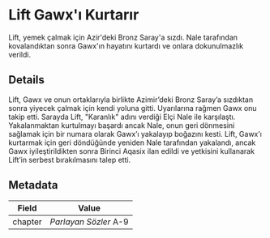 # Lift Gawx'ı Kurtarır
Lift, yemek çalmak için Azir'deki Bronz Saray'a sızdı. Nale tarafından kovalandıktan sonra Gawx'ın hayatını kurtardı ve onlara dokunulmazlık verildi.

## Details
Lift, Gawx ve onun ortaklarıyla birlikte Azimir’deki Bronz Saray’a sızdıktan sonra yiyecek çalmak için kendi yoluna gitti. Uyarılarına rağmen Gawx onu takip etti. Sarayda Lift, "Karanlık" adını verdiği Elçi Nale ile karşılaştı. Yakalanmaktan kurtulmayı başardı ancak Nale, onun geri dönmesini sağlamak için bir numara olarak Gawx’ı yakalayıp boğazını kesti. Lift, Gawx’ı kurtarmak için geri döndüğünde yeniden Nale tarafından yakalandı, ancak Gawx iyileştirildikten sonra Birinci Aqasix ilan edildi ve yetkisini kullanarak Lift’in serbest bırakılmasını talep etti.

## Metadata
| Field | Value |
| ----- | ----- |
| chapter | *Parlayan Sözler* A-9 |
